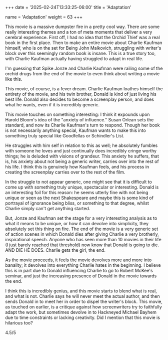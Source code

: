 +++
date = '2025-02-24T13:33:25-06:00'
title = 'Adaptation'

name = 'Adaptation'
weight = 63
+++



This movie is a massive dumpster fire in a pretty cool way. There are some really interesting themes and a ton of meta moments that deliver a very cerebral experience. First off, I had no idea that the Orchid Thief was a real book in the first place. Then to make an entire movie about Charlie Kaufman himself, who is on the set for Being John Malkovich, struggling with writer's block over this seemingly random book is insane. This is a true story too, with Charlie Kaufman actually having struggled to adapt in real life.

I'm guessing that Spike Jonze and Charlie Kaufman were railing some of the orchid drugs from the end of the movie to even think about writing a movie like this.

This movie, of course, is a fever dream. Charlie Kaufman loathes himself the entirety of the movie, and his twin brother, Donald is kind of just living his best life. Donald also decides to become a screenplay person, and does what he wants, even if it is incredibly generic.

This movie touches on something interesting: I think it expounds upon Harold Bloom's idea of the "anxiety of influence." Susan Orlean sets the standard, and now its Charlie Kaufman's turn to respond. Though her book is not necessarily anything special, Kaufman wants to make this into something truly special like Goodfellas or Schindler's List.

He struggles with him self in relation to this as well; he absolutely fumbles with someone he loves and just continually does incredibly cringe worthy things; he is deluded with visions of grandeur. This anxiety he suffers, that is, his anxiety about not being a generic writer, carries over into the rest of his life. I think this is genuinely how Kaufman feels, and his process in creating the screenplay carries over to the rest of the film.

In the struggle to not appear generic, one might see that it is difficult to come up with something truly unique, spectacular or interesting. Donald is an interesting foil for this reason: he seems utterly fine with not being unique or seen as the next Shakespeare and maybe this is some kind of portrayal of ignorance being bliss, or something to that degree, whilst Charlie simply can't get anything started.

But, Jonze and Kaufman set the stage for a very interesting analysis as to what it means to be unique, or how it can devolve into simplicity, they absolutely set this thing on fire. The end of the movie is a very generic set of action scenes in which Donald dies after giving Charlie a very brotherly, inspirational speech. Anyone who has seen more than 10 movies in their life (I just barely reached that threshold) now know that Donald is going to die. AND DIE HE DOES. Charlie gets the girl, the end.

As the movie proceeds, it feels the movie devolves more and more into banality; it devolves into everything Charlie hates in the beginning. I believe this is in part due to Donald influencing Charlie to go to Robert McKee's seminar, and just the increasing presence of Donald in the movie towards the end.

I think this is incredibly genius, and this movie starts to blend what is real, and what is not. Charlie says he will never meet the actual author, and then sends Donald in to meet her in order to dispel the writer's block. This movie, as touched on earlier, is a critique against how screenwriters try to faithfully adapt the work, but sometimes devolve in to Hackneyed Michael Bayhem due to time constraints or lacking creativity. Did I mention that this movie is hilarious too?

4.5/5





